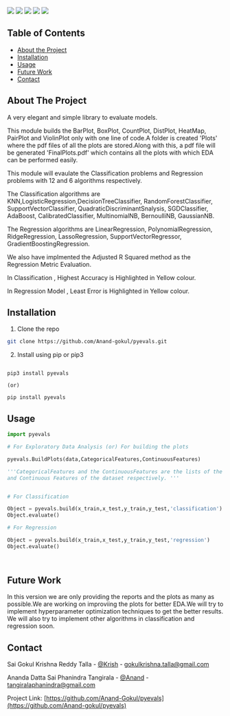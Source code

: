 <!-- PROJECT SHIELDS -->

<img src="https://img.shields.io/github/contributors/anand-gokul/pyevals?style=flat"/>
<img src="https://img.shields.io/github/languages/code-size/anand-gokul/pyevals?style=flat"/>
<img src="https://img.shields.io/github/license/anand-gokul/pyevals?style=flat"/>
<img src="https://img.shields.io/github/stars/anand-gokul/pyevals?style=flat"/>
<img src="https://img.shields.io/github/languages/top/anand-gokul/pyevals"/>
<!--

*** I'm using markdown "reference style" links for readability.
*** Reference links are enclosed in brackets [ ] instead of parentheses ( ).
*** See the bottom of this document for the declaration of the reference variables
*** for contributors-url, forks-url, etc. This is an optional, concise syntax you may use.
*** https://www.markdownguide.org/basic-syntax/#reference-style-links
-->

<!-- TABLE OF CONTENTS -->
## Table of Contents


* [About the Project](#about-the-project)
* [Installation](#installation)
* [Usage](#usage)
* [Future Work](#Futurework)
* [Contact](#contact)


<!-- ABOUT THE PROJECT -->
## About The Project


A very elegant and simple library to evaluate models.

This  module builds the BarPlot, BoxPlot, CountPlot, DistPlot, HeatMap, PairPlot and ViolinPlot only with one line of code.A folder is created 'Plots' where the pdf files of all the plots are stored.Along with this, a pdf file will be generated 'FinalPlots.pdf' which contains all the plots with which EDA can be performed easily.

This module will evaulate the Classification problems and Regression problems with 12 and 6 algorithms respectively. 

The Classification algorithms are KNN,LogisticRegression,DecisionTreeClassifier, RandomForestClassifier, SupportVectorClassifier, QuadraticDiscriminantSnalysis, SGDClassifier, AdaBoost, CalibratedClassifier, MultinomialNB, BernoulliNB, GaussianNB.

The Regression algorithms are LinearRegression, PolynomialRegression, RidgeRegression, LassoRegression, SupportVectorRegressor, GradientBoostingRegression.

We also have implmented the Adjusted R Squared method as the Regression Metric Evaluation.

In Classification , Highest Accuracy is Highlighted in Yellow colour.

In Regression Model , Least Error is Highlighted in Yellow colour.


## Installation


1. Clone the repo
```sh
git clone https://github.com/Anand-gokul/pyevals.git
```

2. Install using pip or pip3
```commandline

pip3 install pyevals

(or)

pip install pyevals

```

<!-- USAGE EXAMPLES -->
## Usage


```python
import pyevals

# For Exploratory Data Analysis (or) For building the plots

pyevals.BuildPlots(data,CategoricalFeatures,ContinuousFeatures)

'''CategoricalFeatures and the ContinuousFeatures are the lists of the Categorical
and Continuous Features of the dataset respectively. '''


# For Classification

Object = pyevals.build(x_train,x_test,y_train,y_test,'classification')
Object.evaluate()

# For Regression

Object = pyevals.build(x_train,x_test,y_train,y_test,'regression')
Object.evaluate()

  
```

## Future Work


In this version we are only providing the reports and the plots as many as possible.We are working on improviing the plots for better EDA.We will try to implement hyperparameter optimization techniques to get the better results. We will also try to implement other algorithms in classification and regression soon. 

<!-- CONTACT -->
## Contact


Sai Gokul Krishna Reddy Talla - [@Krish](https://www.linkedin.com/in/gokul-talla) - gokulkrishna.talla@gmail.com

Ananda Datta Sai Phanindra Tangirala - [@Anand](https://www.linkedin.com/in/ananda-datta-sai-phanindra-tangirala-62a4b5185) - tangiralaphanindra@gmail.com

Project Link: [https://github.com/Anand-Gokul/pyevals](https://github.com/Anand-gokul/pyevals)
